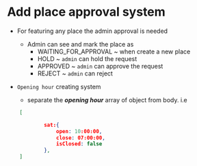 # Add place approval system

- For featuring any place the admin approval is needed

  - Admin can see and mark the place as
    - WAITING_FOR_APPROVAL ~ when create a new place
    - HOLD ~ `admin` can hold the request
    - APPROVED ~ `admin` can approve the request
    - REJECT ~ `admin` can reject

- `Opening hour` creating system
  - separate the _**opening hour**_ array of object from body. i.e

```json
    [

            sat:{
                open: 10:00:00,
                close: 07:00:00,
                isClosed: false
            },
    ]
```
